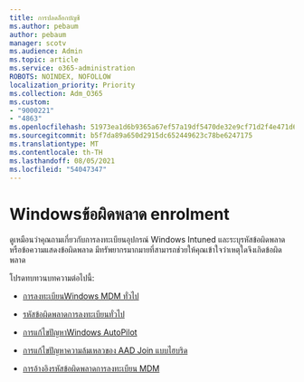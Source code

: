 ```yaml
---
title: การปลดล็อกบัญชี
ms.author: pebaum
author: pebaum
manager: scotv
ms.audience: Admin
ms.topic: article
ms.service: o365-administration
ROBOTS: NOINDEX, NOFOLLOW
localization_priority: Priority
ms.collection: Adm_O365
ms.custom:
- "9000221"
- "4863"
ms.openlocfilehash: 51973ea1d6b9365a67ef57a19df5470de32e9cf71d2f4e471d69e7fa2caa44a9
ms.sourcegitcommit: b5f7da89a650d2915dc652449623c78be6247175
ms.translationtype: MT
ms.contentlocale: th-TH
ms.lasthandoff: 08/05/2021
ms.locfileid: "54047347"
---
```

# <a name="windows-enrolment-error-codes"></a>Windowsข้อผิดพลาด enrolment

ดูเหมือนว่าคุณถามเกี่ยวกับการลงทะเบียนอุปกรณ์ Windows Intuned และระบุรหัสข้อผิดพลาดหรือข้อความแสดงข้อผิดพลาด มีทรัพยากรมากมายที่สามารถช่วยให้คุณเข้าใจว่าเหตุใดจึงเกิดข้อผิดพลาด
 
โปรดทบทวนบทความต่อไปนี้:

- [การลงทะเบียนWindows MDM ทั่วไป](https://docs.microsoft.com/mem/intune/enrollment/troubleshoot-windows-enrollment-errors)

- [รหัสข้อผิดพลาดการลงทะเบียนทั่วไป](https://docs.microsoft.com/mem/intune/enrollment/troubleshoot-device-enrollment-in-intune#general-enrollment-error-codes)

- [การแก้ไขปัญหาWindows AutoPilot](https://docs.microsoft.com/windows/deployment/windows-autopilot/troubleshooting)

- [การแก้ไขปัญหาความล้มเหลวของ AAD Join แบบไฮบริด](https://docs.microsoft.com/azure/active-directory/devices/troubleshoot-hybrid-join-windows-current)

- [การอ้างอิงรหัสข้อผิดพลาดการลงทะเบียน MDM](https://docs.microsoft.com/windows/win32/mdmreg/mdm-registration-constants)
